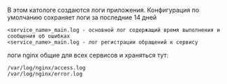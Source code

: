 В этом катологе создаются логи приложения. Конфигурация по умолчанию сохраняет логи за последние 14 дней
```
<service_name>_main.log - основной лог содержащий время выполнения и сообщения об ошибках
<service_name>_main.log - лог регистрации обращений к сервису
```
логи nginx общие для всех сервисов и храняться тут:

```
/var/log/nginx/access.log
/var/log/nginx/error.log
```